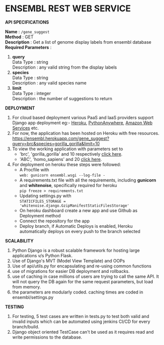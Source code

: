 # ENSEMBL REST WEB SERVICE  

**API SPECIFICATIONS**  

**Name** : `/gene_suggest`  
**Method** : GET  
**Description** : Get a list of genome display labels from ensembl database  
**Required Parameters** :  
1. **query**  
   Data Type : string  
   Description : any valid string from the display labels  
2. **species**  
   Data Type : string  
   Description : any valid species name  
3. **limit**  
   Data Type : integer  
   Description : the number of suggestions to return  
  
**DEPLOYMENT**
1. For cloud based deployment various PaaS and IaaS providers support Django app deployment eg:- [Heroku](https://devcenter.heroku.com/articles/deploying-python), [PythonAnywhere](https://help.pythonanywhere.com/pages/DeployExistingDjangoProject/), [Amazon Web Services](https://docs.aws.amazon.com/elasticbeanstalk/latest/dg/create-deploy-python-django.html) etc.    
2. For now, the application has been hosted on Heroku with free resources. https://ensembl.herokuapp.com/gene_suggest?query=brc&species=gorilla_gorilla&limit=10
4. To view the working application with parameters set to 
   * 'brc', 'gorilla_gorilla' and 10 respectively [click here](https://ensembl.herokuapp.com/gene_suggest?query=brc&species=gorilla_gorilla&limit=10).
   * 'ABC', 'homo_sapiens' and 20 [click here](https://ensembl.herokuapp.com/gene_suggest?query=ABC&species=homo_sapiens&limit=20).
6. For deployment on heroku these steps were followed:    
   * A Procfile with  
     `web: gunicorn ensembl.wsgi --log-file -`  
   * A requirements.txt file with all the requirements, including **gunicorn** and **whitenoise**, specifically required for heroku  
     `pip freeze > requirements.txt`  
   * Updating settings.py with  
     `STATICFILES_STORAGE = 'whitenoise.django.GzipManifestStaticFilesStorage'`  
   * On heroku dashboard create a new app and use Github as Deployment method
   * Connect the repository for the app  
   * Deploy branch, if Automatic Deploys is enabled, Heroku automatically deploys on every push to the branch selected  

**SCALABILITY**
1. Python Django is a robust scalable framework for hosting large applications v/s Python Flask.
2. Use of Django's MVT (Model View Template) and OOPs
3. Use of api/utils.py for encapsulating and re-using common functions
4. use of migrations for easier DB deployment and rollbacks.
5. use of caching in case millions of users are trying to call the same API. It will not query the DB again for the same request parameters, but load from memory.
6. the parameters are modularly coded. caching times are coded in  ensembl/settings.py


**TESTING**  
1. For testing, 5 test cases are written in tests.py to test both valid and invalid inputs which can be automated using jenkins CI/CD for every branch/build.
2. Django object oriented TestCase can't be used as it requires read and write permissions to the database.
